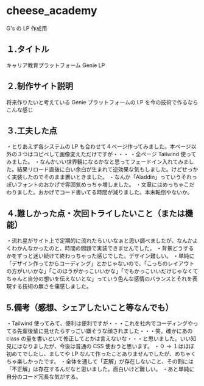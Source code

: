 # cheese_academy

G's の LP 作成用

## １.タイトル

キャリア教育プラットフォーム Genie LP

## ２.制作サイト説明

将来作りたいと考えている Genie プラットフォームの LP を今の技術で作るならこんな感じ

## ３.工夫した点

・とりあえず各システムの LP も合わせて４ページ作ってみました。本ページ以外の３つはコピペして画像変えただけですが・・・
・全ページ Tailwind 使ってみました。
・なんかいい世界観になるかなと思ってフェードイン入れてみました。結果リロード直後に白い余白が生まれて逆効果な気もしました。けどせっかく実装したのでそのまま置いときました。
・なんか「Aladdin」っていうそれっぽいフォントのおかげで雰囲気めっちゃ増しました。
・文章にはめっちゃこだわりました。おかげでコード書いてる時間が減りました。本末転倒やないか。

## ４.難しかった点・次回トライしたいこと（または機能）

・流れ星がサイト上で定期的に流れたらいいなぁと思い調べましたが、なんかよくわかんなかったのと、時間の問題で実装できませんでした。
・背景どうするかをずっと迷い続けて終わっちゃった感じでした。デザイン難しい。
・単純に「デザイン作ってからコーディング」とかじゃないので、「こっちのレイアウトの方がいいかな」「このほうがかっこいいかな」「でもかっこいいだけじゃなくてちゃんと自分の想いを伝えないとな」っていう色んな感情のバランスとそれを表現する技術の無さを痛感しました。

## 5.備考（感想、シェアしたいこと等なんでも）

・Tailwind 使ってみて、便利は便利ですが・・・これを社内でコーディングやってる先輩後輩に見せたらすっごい嫌そうな顔されました・・・笑。確かにあの class の量を書いといて修正してとかは言えないな・・・と思いました。いい知見にはなりましたが、今後は普通の CSS 使おうと思います。
・０ → １はほぼ初めてでしたし、ましてや LP なんて作ったことありませんでしたが、めちゃくちゃ楽しかったです。
・全体を通して「正解」が存在しないこと、その割には「不正解」は存在するんだなと思いました。面白いけど難しい。
・あと単純に自分のコード冗長な気がする。
